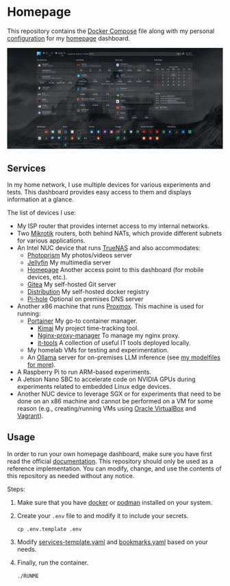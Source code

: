 # Homepage

This repository contains the [Docker Compose](./docker-compose.yml) file along with my personal [configuration](./config/) for my [homepage](https://gethomepage.dev/) dashboard.

![homepage screenshot](./doc/homepage.png)

## Services
In my home network, I use multiple devices for various experiments and tests. This dashboard provides easy access to them and displays information at a glance.

The list of devices I use:
* My ISP router that provides internet access to my internal networks.
* Two [Mikrotik](https://mikrotik.com/) routers,  both behind NATs, which provide different subnets for various applications.
* An Intel NUC device that runs [TrueNAS](https://www.truenas.com/) and also accommodates:
    - [Photoprism](https://www.photoprism.app/) My photos/videos server
    - [Jellyfin](https://jellyfin.org/) My multimedia server
    - [Homepage](https://gethomepage.dev/) Another access point to this dashboard (for mobile devices, etc.).
    - [Gitea](https://about.gitea.com/) My self-hosted Git server
    - [Distribution](https://distribution.github.io/distribution/) My self-hosted docker registry
    - [Pi-hole](https://pi-hole.net/) Optional on premises DNS server
* Another x86 machine that runs [Proxmox](https://www.proxmox.com/en/). This machine is used for running:
    - [Portainer](https://www.portainer.io/) My go-to container manager.
      - [Kimai](https://www.kimai.org/) My project time-tracking tool.
      - [Nginx-proxy-manager](https://nginxproxymanager.com/) To manage my nginx proxy.
      - [it-tools](https://it-tools.tech/) A collection of useful IT tools deployed locally.
    - My homelab VMs for testing and experimentation.
    - An [Ollama](https://ollama.com/) server for on-premises LLM inference (see [my modelfiles for more](https://github.com/CSpyridakis/modelfiles)).
* A Raspberry Pi to run ARM-based experiments.
* A Jetson Nano SBC to accelerate code on NVIDIA GPUs during experiments related to embedded Linux edge devices.
* Another NUC device to leverage SGX or for experiments that need to be done on an x86 machine and cannot be performed on a VM for some reason (e.g., creating/running VMs using [Oracle VirtualBox](https://www.virtualbox.org/) and [Vagrant](https://www.vagrantup.com/)).

## Usage
In order to run your own homepage dashboard, make sure you have first read the official [documentation](https://gethomepage.dev/). This repository should only be used as a reference implementation. You can modify, change, and use the contents of this repository as needed without any notice.

Steps: 

1. Make sure that you have [docker](https://www.docker.com/) or [podman](https://podman.io/) installed on your system. 

2. Create your `.env` file to and modify it to include your secrets.
    ```
    cp .env.template .env
    ```

3. Modify [services-template.yaml](./config/services-template.yaml) and [bookmarks.yaml](./config/bookmarks.yaml) based on your needs.

4. Finally, run the container.
    ```
    ./RUNME
    ```